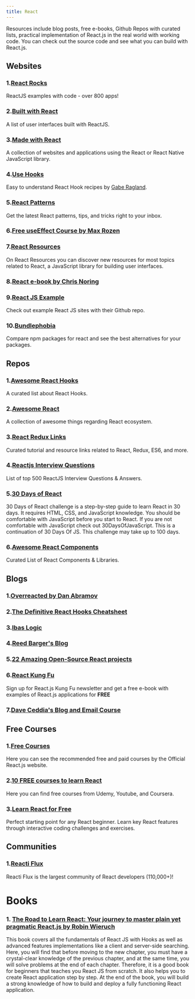 ```yaml
---
title: React
---
```


Resources include blog posts, free e-books, Github Repos with curated lists, practical implementation of React.js in the real world with working code. You can check out the source code and see what you can build with React.js.

## Websites

### 1.[React Rocks](https://react.rocks/)

ReactJS examples with code - over 800 apps!

### 2.[Built with React](http://builtwithreact.io/)

A list of user interfaces built with ReactJS.

### 3.[Made with React](https://madewithreact.com/)

A collection of websites and applications using the React or React Native JavaScript library.

### 4.[Use Hooks](https://usehooks.com/)

Easy to understand React Hook recipes by [Gabe Ragland](https://twitter.com/gabe_ragland).
### 5.[React Patterns](https://reactpatterns.com/)

Get the latest React patterns, tips, and tricks right to your inbox.

### 6.[Free useEffect Course by Max Rozen](https://maxrozen.com/courses)

### 7.[React Resources](https://reactresources.com/)

On React Resources you can discover new resources for most topics related to React, a JavaScript library for building user interfaces.

### 8.[React e-book by Chris Noring](https://softchris.github.io/books/react/)

### 9.[React JS Example](https://reactjsexample.com/)

Check out example React JS sites with their Github repo.

### 10.[Bundlephobia]([https://react.rocks/](https://bundlephobia.com/))

Compare npm packages for react and see the best alternatives for your packages.

## Repos

### 1.[Awesome React Hooks](https://github.com/glauberfc/awesome-react-hooks#readme)

A curated list about React Hooks.
### 2.[Awesome React](https://github.com/enaqx/awesome-react#readme)

A collection of awesome things regarding React ecosystem.
### 3.[React Redux Links](https://github.com/markerikson/react-redux-links)

Curated tutorial and resource links related to React, Redux, ES6, and more.

### 4.[Reactjs Interview Questions](https://github.com/sudheerj/reactjs-interview-questions)

List of top 500 ReactJS Interview Questions & Answers.

### 5.[30 Days of React](https://github.com/Asabeneh/30-Days-Of-React)

30 Days of React challenge is a step-by-step guide to learn React in 30 days. It requires HTML, CSS, and JavaScript knowledge. You should be comfortable with JavaScript before you start to React. If you are not comfortable with JavaScript check out 30DaysOfJavaScript. This is a continuation of 30 Days Of JS. This challenge may take up to 100 days.

### 6.[Awesome React Components](https://github.com/brillout/awesome-react-components)

Curated List of React Components & Libraries.

## Blogs

### 1.[Overreacted by Dan Abramov](https://overreacted.io/)

### 2.[The Definitive React Hooks Cheatsheet](https://antjanus.com/)

### 3.[Ibas Logic](https://ibaslogic.com/series/)
### 4.[Reed Barger's Blog](https://reedbarger.com/)
### 5.[22 Amazing Open-Source React projects](https://medium.mybridge.co/22-amazing-open-source-react-projects-cb8230ec719f#.o5umedb6v)

### 6.[React Kung Fu](https://reactkungfu.com/)

Sign up for React.js Kung Fu newsletter and get a free e-book with examples of React.js applications for **FREE**
### 7.[Dave Ceddia's Blog and Email Course](https://daveceddia.com/)

## Free Courses

### 1.[Free Courses](https://reactjs.org/community/courses.html)

Here you can see the recommended free and paid courses by the Official React.js website.

### 2.[10 FREE courses to learn React](https://insta.zaletskyi.com/10-free-courses-to-learn-react/)

Here you can find free courses from Udemy, Youtube, and Coursera.

### 3.[Learn React for Free](https://scrimba.com/learn/learnreact)

Perfect starting point for any React beginner. Learn key React features through interactive coding challenges and exercises.
## Communities

### 1.[Reacti Flux](https://discord.com/invite/reactiflux)

Reacti Flux is the largest community of React developers (110,000+)!

# Books

### 1. [The Road to Learn React: Your journey to master plain yet pragmatic React.js by Robin Wieruch](https://www.amazon.in/Road-Learn-React-Pragmatic-React-Js/dp/172004399X)

This book covers all the fundamentals of React JS with Hooks as well as advanced features implementations like a client and server-side searching. Here, you will find that before moving to the new chapter, you must have a crystal-clear knowledge of the previous chapter, and at the same time, you will solve problems at the end of each chapter. Therefore, it is a good book for beginners that teaches you React JS from scratch. It also helps you to create React application step by step. At the end of the book, you will build a strong knowledge of how to build and deploy a fully functioning React application. 
